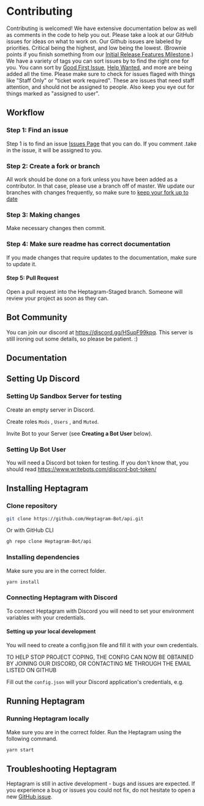 # Contributing

Contributing is welcomed! We have extensive documentation below as well as comments in the code to help you out.
Please take a look at our GitHub issues for ideas on what to work on. Our Github issues are labeled by priorities. Critical being the highest, and low being the lowest. (Brownie points if you finish something from our [Initial Release Features Milestone](https://github.com/Heptagram-Bot/Heptagram/milestone/1).) We have a variety of tags you can sort issues by to find the right one for you. You cann sort by [Good First Issue](https://github.com/Heptagram-Bot/Heptagram/issues?q=is%3Aopen+is%3Aissue+label%3A%22good+first+issue%22), [Help Wanted](https://github.com/Heptagram-Bot/Heptagram/issues?q=is%3Aopen+is%3Aissue+label%3A%22%F0%9F%91%90+help+wanted+%F0%9F%91%90%22), and more are being added all the time. Please make sure to check for issues flaged with things like "Staff Only" or "ticket work required". These are issues that need staff attention, and should not be assigned to people. Also keep you eye out for things marked as "assigned to user".

## Workflow

### Step 1: Find an issue

Step 1 is to find an issue [Issues Page](https://github.com/Heptagram-Bot/api/issues) that you can do. If you comment .take in the issue, it will be assigned to you.

### Step 2: Create a fork or branch

All work should be done on a fork unless you have been added as a contributor. In that case, please use a branch off of master. We update our branches with changes frequently, so make sure to [keep your fork up to date](https://dev.to/giannellitech/keeping-your-fork-up-to-date-klh)

### Step 3: Making changes

Make necessary changes then commit.

### Step 4: Make sure readme has correct documentation

If you made changes that require updates to the documentation, make sure to update it.

#### Step 5: Pull Request

Open a pull request into the Heptagram-Staged branch. Someone will review your project as soon as they can.

## Bot Community

You can join our discord at <https://discord.gg/HSupF99kpq>. This server is still ironing out some details, so please be patient. :)

## Documentation

## Setting Up Discord

### Setting Up Sandbox Server for testing

Create an empty server in Discord.

Create roles `Mods` , `Users` , and  `Muted`.

Invite Bot to your Server (see **Creating a Bot User** below).

### Setting Up Bot User

You will need a Discord bot token for testing. If you don't know that, you should read <https://www.writebots.com/discord-bot-token/>

## Installing Heptagram

### Clone repository

```bash
git clone https://github.com/Heptagram-Bot/api.git
```

Or with GitHub CLI

```bash
gh repo clone Heptagram-Bot/api
```

### Installing dependencies

Make sure you are in the correct folder.

```bash
yarn install
```

### Connecting Heptagram with Discord

To connect Heptagram with Discord you will need to set your environment variables with your credentials.

#### Setting up your local development

You will need to create a config.json file and fill it with your own credentials.

TO HELP STOP PROJECT COPING, THE CONFIG CAN NOW BE OBTAINED BY JOINING OUR DISCORD, OR CONTACTING ME THROUGH THE EMAIL LISTED ON GITHUB

Fill out the `config.json` will your Discord application's credentials, e.g.

## Running Heptagram

### Running Heptagram locally

Make sure you are in the correct folder. Run the Heptagram using the following command.

```zsh
yarn start
```

## Troubleshooting Heptagram

Heptagram is still in active development - bugs and issues are expected. If you experience a bug or issues you could not fix, do not hesitate to open a new [GitHub issue](https://github.com/Heptagram-Bot/api/issues/new).
